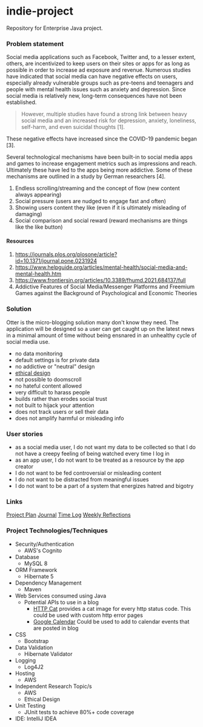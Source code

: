 # indie-project

Repository for Enterprise Java project.

### Problem statement
Social media applications such as Facebook, Twitter and, to a lesser extent, others, are incentivized to keep users on their sites or apps for as long as possible in order to increase ad exposure and revenue. Numerous studies have indicated that social media can have negative effects on users, especially already vulnerable groups such as pre-teens and teenagers and people with mental health issues such as anxiety and depression. Since social media is relatively new, long-term consequences have not been established. 

>  However, multiple studies have found a strong link between heavy social media and an increased risk for depression, anxiety, loneliness, self-harm, and even suicidal thoughts [1].

These negative effects have increased since the COVID-19 pandemic began [3].

Several technological mechanisms have been built-in to social media apps and games to increase engagement metrics such as impressions and reach. Ultimately these have led to the apps being more addictive. Some of these mechanisms are outlined in a study by German researchers [4].
1. Endless scrolling/streaming and the concept of flow (new content always appearing)
2. Social pressure (users are nudged to engage fast and often)
3. Showing users content they like (even if it is ultimately misleading of damaging)
4. Social comparison and social reward (reward mechanisms are things like the like button)

#### Resources
1. https://journals.plos.org/plosone/article?id=10.1371/journal.pone.0231924
2. https://www.helpguide.org/articles/mental-health/social-media-and-mental-health.htm
3. https://www.frontiersin.org/articles/10.3389/fhumd.2021.684137/full
4. Addictive Features of Social Media/Messenger Platforms and Freemium Games against the Background of Psychological and Economic Theories 

### Solution
Otter is the micro-blogging solution many don't know they need. 
The application will be designed so a user can get caught up on the latest news in a minimal amount of time without being ensnared in an unhealthy cycle of social media use.  
* no data monitoring 
* default settings is for private data
* no addictive or "neutral" design 
* [ethical design](https://mindfultechnics.com/reform-social-media-part-v-ethical-design-in-social-media/) 
* not possible to doomscroll
* no hateful content allowed 
* very difficult to harass people
* builds rather than erodes social trust
* not built to hijack your attention
* does not track users or sell their data
* does not amplify harmful or misleading info

### User stories
* as a social media user, I do not want my data to be collected so that I do not have a creepy feeling of being watched every time I log in 
* as an app user, I do not want to be treated as a resource by the app creator
* I do not want to be fed controversial or misleading content
* I do not want to be distracted from meaningful issues
* I do not want to be a part of a system that energizes hatred and bigotry

### Links
[Project Plan](/ProjectPlan.md)
[Journal](/Journal.md)
[Time Log](/TimeLog.md)
[Weekly Reflections](/WeeklyReflection.md)

### Project Technologies/Techniques
* Security/Authentication
    * AWS's Cognito
* Database
    * MySQL 8
* ORM Framework
    * Hibernate 5
* Dependency Management
    * Maven
* Web Services consumed using Java
    * Potential APIs to use in a blog 
      * [HTTP Cat](https://http.cat/?ref=apilist.fun) provides a cat image for every http status code. This could be used with custom http error pages
      * [Google Calendar](https://developers.google.com/calendar) Could be used to add to calendar events that are posted in blog
* CSS
    * Bootstrap
* Data Validation
    * Hibernate Validator
* Logging
    * Log4J2
* Hosting
    * AWS
* Independent Research Topic/s
    * AWS
    * Ethical Design 
* Unit Testing
    * JUnit tests to achieve 80%+ code coverage
* IDE: IntelliJ IDEA
